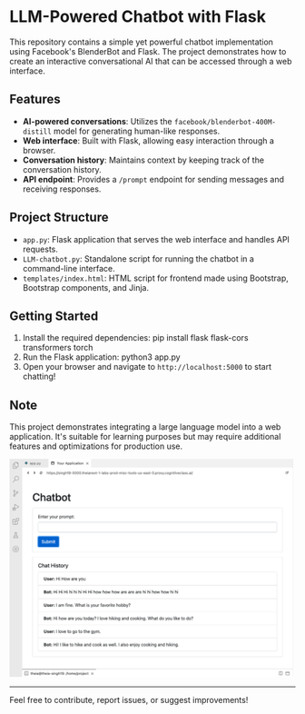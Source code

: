 # LLM-Powered Chatbot with Flask

This repository contains a simple yet powerful chatbot implementation using Facebook's BlenderBot and Flask. The project demonstrates how to create an interactive conversational AI that can be accessed through a web interface.

## Features

- **AI-powered conversations**: Utilizes the `facebook/blenderbot-400M-distill` model for generating human-like responses.
- **Web interface**: Built with Flask, allowing easy interaction through a browser.
- **Conversation history**: Maintains context by keeping track of the conversation history.
- **API endpoint**: Provides a `/prompt` endpoint for sending messages and receiving responses.

## Project Structure

- `app.py`: Flask application that serves the web interface and handles API requests.
- `LLM-chatbot.py`: Standalone script for running the chatbot in a command-line interface.
- `templates/index.html`: HTML script for frontend made using Bootstrap, Bootstrap components, and Jinja.

## Getting Started

1. Install the required dependencies: pip install flask flask-cors transformers torch
2. Run the Flask application: python3 app.py
3. Open your browser and navigate to `http://localhost:5000` to start chatting!

## Note

This project demonstrates integrating a large language model into a web application. It's suitable for learning purposes but may require additional features and optimizations for production use.

<img src="imgs/img.png" alt="Chatbot Demo" width="500"/>

---

Feel free to contribute, report issues, or suggest improvements!

